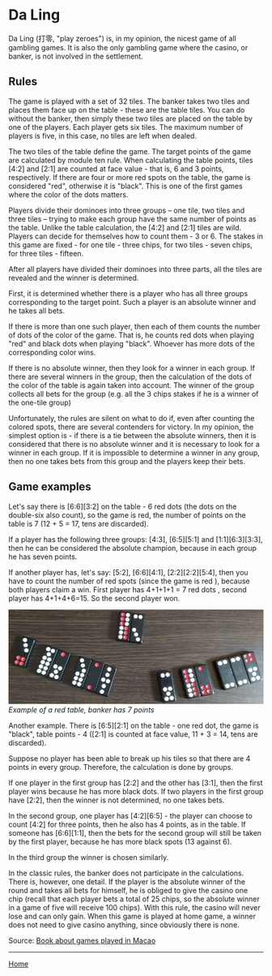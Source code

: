 # Da Ling

Da Ling (打零, "play zeroes") is, in my opinion, the nicest game of all gambling games. It is also the only gambling game where the casino, or banker, is not involved in the settlement. 

## Rules 

The game is played with a set of 32 tiles. The banker takes two tiles and places them face up on the table - these are the table tiles. You can do without the banker, then simply these two tiles are placed on the table by one of the players. Each player gets six tiles. The maximum number of players is five, in this case, no tiles are left when dealed. 

The two tiles of the table define the game. The target points of the game are calculated by module ten rule. When calculating the table points, tiles [4:2] and [2:1] are counted at face value - that is, 6 and 3 points, respectively. If there are four or more red spots on the table, the game is considered "red", otherwise it is "black". This is one of the first games where the color of the dots matters. 

Players divide their dominoes into three groups – one tile, two tiles and three tiles – trying to make each group have the same number of points as the table. Unlike the table calculation, the [4:2] and [2:1] tiles are wild. Players can decide for themselves how to count them - 3 or 6. The stakes in this game are fixed - for one tile - three chips, for two tiles - seven chips, for three tiles - fifteen. 

After all players have divided their dominoes into three parts, all the tiles are revealed and the winner is determined. 

First, it is determined whether there is a player who has all three groups corresponding to the target point. Such a player is an absolute winner and he takes all bets. 

If there is more than one such player, then each of them counts the number of dots of the color of the game. That is, he counts red dots when playing "red" and black dots when playing "black". Whoever has more dots of the corresponding color wins. 

If there is no absolute winner, then they look for a winner in each group. If there are several winners in the group, then the calculation of the dots of the color of the table is again taken into account. The winner of the group collects all bets for the group (e.g. all the 3 chips stakes if he is a winner of the one-tile group) 

Unfortunately, the rules are silent on what to do if, even after counting the colored spots, there are several contenders for victory. In my opinion, the simplest option is - if there is a tie between the absolute winners, then it is considered that there is no absolute winner and it is necessary to look for a winner in each group. If it is impossible to determine a winner in any group, then no one takes bets from this group and the players keep their bets. 

## Game examples 

Let's say there is [6:6][3:2] on the table - 6 red dots (the dots on the double-six also count), so the game is red, the number of points on the table is 7 (12 + 5 = 17, tens are discarded). 

If a player has the following three groups: [4:3], [6:5][5:1] and [1:1][6:3][3:3], then he can be considered the absolute champion, because in each group he has seven points. 

If another player has, let's say: [5:2], [6:6][4:1], [2:2][2:2][5:4], then you have to count the number of red spots (since the game is red ), because both players claim a win. First player has 4+1+1+1 = 7 red dots , second player has 4+1+4+6=15. So the second player won. 

![](/docs/assets/images/gupai/da-ling.jpg)  
_Example of a red table, banker has 7 points_

Another example. There is [6:5][2:1] on the table - one red dot, the game is "black", table points - 4 ([2:1] is counted at face value, 11 + 3 = 14, tens are discarded). 

Suppose no player has been able to break up his tiles so that there are 4 points in every group. Therefore, the calculation is done by groups. 

If one player in the first group has [2:2] and the other has [3:1], then the first player wins because he has more black dots. If two players in the first group have [2:2], then the winner is not determined, no one takes bets. 

In the second group, one player has [4:2][6:5] - the player can choose to count [4:2] for three points, then he also has 4 points, as in the table. If someone has [6:6][1:1], then the bets for the second group will still be taken by the first player, because he has more black spots (13 against 6). 

In the third group the winner is chosen similarly. 

In the classic rules, the banker does not participate in the calculations. There is, however, one detail. If the player is the absolute winner of the round and takes all bets for himself, he is obliged to give the casino one chip (recall that each player bets a total of 25 chips, so the absolute winner in a game of five will receive 100 chips). With this rule, the casino will never lose and can only gain. When this game is played at home game, a winner does not need to give casino anything, since obviously there is none. 

Source: [Book about games played in Macao](https://books.google.com.ua/books/about/Jogos_brinquedos_e_outras_divers%C3%B5es_pop.html?id=m5mf6kxo2L4C&redir_esc=y) 

---  

[Home](/gupai/index.html)
